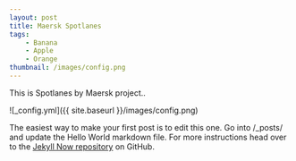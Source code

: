 ```yaml
---
layout: post
title: Maersk Spotlanes
tags: 
    - Banana
    - Apple
    - Orange
thumbnail: /images/config.png
---
```


This is Spotlanes by Maersk project..

![_config.yml]({{ site.baseurl }}/images/config.png)

The easiest way to make your first post is to edit this one. Go into /_posts/ and update the Hello World markdown file. For more instructions head over to the [Jekyll Now repository](https://github.com/barryclark/jekyll-now) on GitHub.
